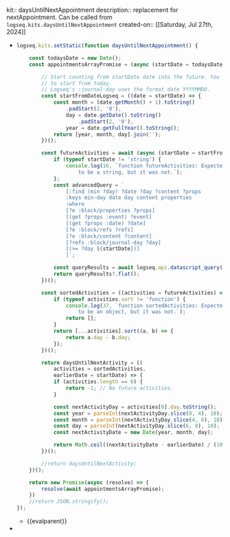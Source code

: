 kit:: daysUntilNextAppointment
description:: replacement for nextAppointment. Can be called from `logseq.kits.daysUntilNextAppointment`
created-on:: [[Saturday, Jul 27th, 2024]]

- ```javascript
  logseq.kits.setStatic(function daysUntilNextAppointment() {
  
      const todaysDate = new Date();
      const appointmentsArrayPromise = (async (startDate = todaysDate) => {
  
          // Start counting from startDate date into the future. You probably want 
          // to start from today.
          // Logseq's :journal-day uses the format date YYYYMMDD.
          const startFromDateLogseq = ((date = startDate) => {
              const month = (date.getMonth() + 1).toString()
                  .padStart(2, '0'),
                  day = date.getDate().toString()
                      .padStart(2, '0'),
                  year = date.getFullYear().toString();
              return [year, month, day].join('');
          })();
  
          const futureActivities = await (async (startDate = startFromDateLogseq) => {
              if (typeof startDate != 'string') {
                  console.log(16, `function futureActivities: Expected startDate
                      to be a string, but it was not.`);
              };
              const advancedQuery = `
                  [:find (min ?day) ?date ?day ?content ?props
                  :keys min-day date day content properties
                  :where
                  [?e :block/properties ?props]
                  [(get ?props :event) ?event]
                  [(get ?props :date) ?date] 
                  [?e :block/refs ?refs]
                  [?e :block/content ?content]
                  [?refs :block/journal-day ?day]
                  [(>= ?day ${startDate})]
                  ]`;
  
              const queryResults = await logseq.api.datascript_query(advancedQuery);
              return queryResults?.flat();
          })();
  
          const sortedActivities = ((activities = futureActivities) => {
              if (typeof activities.sort != 'function') {
                  console.log(37, `function sortedActivities: Expected futureActivities
                      to be an object, but it was not.`);
                  return [];
              }
              return [...activities].sort((a, b) => {
                  return a.day - b.day;
              });
          })();
  
          return daysUntilNextActivity = ((
              activities = sortedActivities,
              earlierDate = startDate) => {
              if (activities.length == 0) {
                  return -1; // No future activities.
              }
  
              const nextActivityDay = activities[0].day.toString();
              const year = parseInt(nextActivityDay.slice(0, 4), 10);
              const month = parseInt(nextActivityDay.slice(4, 6), 10) - 1; // Adjust for zero-indexed months
              const day = parseInt(nextActivityDay.slice(6, 8), 10);
              const nextActivityDate = new Date(year, month, day);
  
              return Math.ceil((nextActivityDate - earlierDate) / (1000 * 60 * 60 * 24));
          })();
  
          //return daysUntilNextActivity;
      })();
  
      return new Promise(async (resolve) => {
          resolve(await appointmentsArrayPromise);
      })
      //return JSON.stringify();
  });
  ```
	- {{evalparent}}
-
